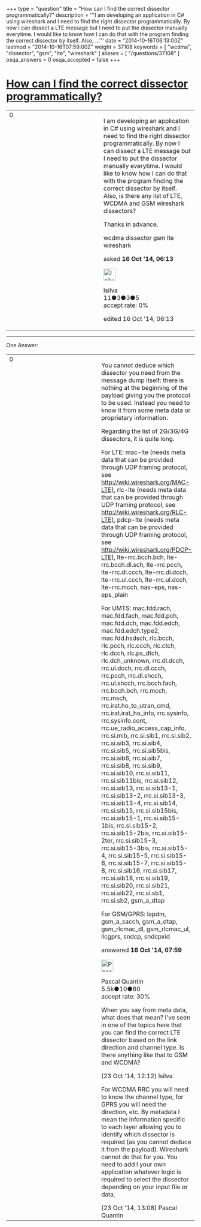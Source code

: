 +++
type = "question"
title = "How can I find the correct dissector programmatically?"
description = '''I am developing an application in C# using wireshark and I need to find the right dissector programmatically. By now I can dissect a LTE message but I need to put the dissector manually everytime. I would like to know how I can do that with the program finding the correct dissector by itself. Also, ...'''
date = "2014-10-16T06:13:00Z"
lastmod = "2014-10-16T07:59:00Z"
weight = 37108
keywords = [ "wcdma", "dissector", "gsm", "lte", "wireshark" ]
aliases = [ "/questions/37108" ]
osqa_answers = 0
osqa_accepted = false
+++

<div class="headNormal">

# [How can I find the correct dissector programmatically?](/questions/37108/how-can-i-find-the-correct-dissector-programmatically)

</div>

<div id="main-body">

<div id="askform">

<table id="question-table" style="width:100%;"><colgroup><col style="width: 50%" /><col style="width: 50%" /></colgroup><tbody><tr class="odd"><td style="width: 30px; vertical-align: top"><div class="vote-buttons"><div id="post-37108-score" class="post-score" title="current number of votes">0</div><div id="favorite-count" class="favorite-count"></div></div></td><td><div id="item-right"><div class="question-body"><p>I am developing an application in C# using wireshark and I need to find the right dissector programmatically. By now I can dissect a LTE message but I need to put the dissector manually everytime. I would like to know how I can do that with the program finding the correct dissector by itself. Also, is there any list of LTE, WCDMA and GSM wireshark dissectors?</p><p>Thanks in advance.</p></div><div id="question-tags" class="tags-container tags">wcdma dissector gsm lte wireshark</div><div id="question-controls" class="post-controls"></div><div class="post-update-info-container"><div class="post-update-info post-update-info-user"><p>asked <strong>16 Oct '14, 06:13</strong></p><img src="https://secure.gravatar.com/avatar/4de92f5cbacdafb96fdad81319ad4341?s=32&amp;d=identicon&amp;r=g" class="gravatar" width="32" height="32" alt="lsilva&#39;s gravatar image" /><p>lsilva<br />
<span class="score" title="11 reputation points">11</span><span title="3 badges"><span class="badge1">●</span><span class="badgecount">3</span></span><span title="3 badges"><span class="silver">●</span><span class="badgecount">3</span></span><span title="5 badges"><span class="bronze">●</span><span class="badgecount">5</span></span><br />
<span class="accept_rate" title="Rate of the user&#39;s accepted answers">accept rate:</span> <span title="lsilva has no accepted answers">0%</span></p></div><div class="post-update-info post-update-info-edited"><p>edited 16 Oct '14, 06:13</p></div></div><div id="comments-container-37108" class="comments-container"></div><div id="comment-tools-37108" class="comment-tools"></div><div class="clear"></div><div id="comment-37108-form-container" class="comment-form-container"></div><div class="clear"></div></div></td></tr></tbody></table>

------------------------------------------------------------------------

<div class="tabBar">

<span id="sort-top"></span>

<div class="headQuestions">

One Answer:

</div>

</div>

<span id="37112"></span>

<div id="answer-container-37112" class="answer">

<table style="width:100%;"><colgroup><col style="width: 50%" /><col style="width: 50%" /></colgroup><tbody><tr class="odd"><td style="width: 30px; vertical-align: top"><div class="vote-buttons"><div id="post-37112-score" class="post-score" title="current number of votes">0</div></div></td><td><div class="item-right"><div class="answer-body"><p>You cannot deduce which dissector you need from the message dump itself: there is nothing at the beginning of the payload giving you the protocol to be used. Instead you need to know it from some meta data or proprietary information.</p><p>Regarding the list of 2G/3G/4G dissectors, it is quite long.</p><p>For LTE: mac-lte (needs meta data that can be provided through UDP framing protocol, see <a href="http://wiki.wireshark.org/MAC-LTE),">http://wiki.wireshark.org/MAC-LTE),</a> rlc-lte (needs meta data that can be provided through UDP framing protocol, see <a href="http://wiki.wireshark.org/RLC-LTE),">http://wiki.wireshark.org/RLC-LTE),</a> pdcp-lte (needs meta data that can be provided through UDP framing protocol, see <a href="http://wiki.wireshark.org/PDCP-LTE),">http://wiki.wireshark.org/PDCP-LTE),</a> lte-rrc.bcch.bch, lte-rrc.bcch.dl.sch, lte-rrc.pcch, lte-rrc.dl.ccch, lte-rrc.dl.dcch, lte-rrc.ul.ccch, lte-rrc.ul.dcch, lte-rrc.mcch, nas-eps, nas-eps_plain</p><p>For UMTS: mac.fdd.rach, mac.fdd.fach, mac.fdd.pch, mac.fdd.dch, mac.fdd.edch, mac.fdd.edch.type2, mac.fdd.hsdsch, rlc.bcch, rlc.pcch, rlc.ccch, rlc.ctch, rlc.dcch, rlc.ps_dtch, rlc.dch_unknown, rrc.dl.dcch, rrc.ul.dcch, rrc.dl.ccch, rrc.pcch, rrc.dl.shcch, rrc.ul.shcch, rrc.bcch.fach, rrc.bcch.bch, rrc.mcch, rrc.msch, rrc.irat.ho_to_utran_cmd, rrc.irat.irat_ho_info, rrc.sysinfo, rrc.sysinfo.cont, rrc.ue_radio_access_cap_info, rrc.si.mib, rrc.si.sib1, rrc.si.sib2, rrc.si.sib3, rrc.si.sib4, rrc.si.sib5, rrc.si.sib5bis, rrc.si.sib6, rrc.si.sib7, rrc.si.sib8, rrc.si.sib9, rrc.si.sib10, rrc.si.sib11, rrc.si.sib11bis, rrc.si.sib12, rrc.si.sib13, rrc.si.sib13-1, rrc.si.sib13-2, rrc.si.sib13-3, rrc.si.sib13-4, rrc.si.sib14, rrc.si.sib15, rrc.si.sib15bis, rrc.si.sib15-1, rrc.si.sib15-1bis, rrc.si.sib15-2, rrc.si.sib15-2bis, rrc.si.sib15-2ter, rrc.si.sib15-3, rrc.si.sib15-3bis, rrc.si.sib15-4, rrc.si.sib15-5, rrc.si.sib15-6, rrc.si.sib15-7, rrc.si.sib15-8, rrc.si.sib16, rrc.si.sib17, rrc.si.sib18, rrc.si.sib19, rrc.si.sib20, rrc.si.sib21, rrc.si.sib22, rrc.si.sb1, rrc.si.sb2, gsm_a_dtap</p><p>For GSM/GPRS: lapdm, gsm_a_sacch, gsm_a_dtap, gsm_rlcmac_dl, gsm_rlcmac_ul, llcgprs, sndcp, sndcpxid</p></div><div class="answer-controls post-controls"></div><div class="post-update-info-container"><div class="post-update-info post-update-info-user"><p>answered <strong>16 Oct '14, 07:59</strong></p><img src="https://secure.gravatar.com/avatar/713f24fd877861260b71ecd455018625?s=32&amp;d=identicon&amp;r=g" class="gravatar" width="32" height="32" alt="Pascal%20Quantin&#39;s gravatar image" /><p>Pascal Quantin<br />
<span class="score" title="5544 reputation points"><span>5.5k</span></span><span title="10 badges"><span class="silver">●</span><span class="badgecount">10</span></span><span title="60 badges"><span class="bronze">●</span><span class="badgecount">60</span></span><br />
<span class="accept_rate" title="Rate of the user&#39;s accepted answers">accept rate:</span> <span title="Pascal Quantin has 92 accepted answers">30%</span></p></div></div><div id="comments-container-37112" class="comments-container"><span id="37317"></span><div id="comment-37317" class="comment"><div id="post-37317-score" class="comment-score"></div><div class="comment-text"><p>When you say from meta data, what does that mean? I've seen in one of the topics here that you can find the correct LTE dissector based on the link direction and channel type. Is there anything like that to GSM and WCDMA?</p></div><div id="comment-37317-info" class="comment-info"><span class="comment-age">(23 Oct '14, 12:12)</span> lsilva</div></div><span id="37319"></span><div id="comment-37319" class="comment"><div id="post-37319-score" class="comment-score"></div><div class="comment-text"><p>For WCDMA RRC you will need to know the channel type, for GPRS you will need the direction, etc. By metadata I mean the information specific to each layer allowing you to identify which dissector is required (as you cannot deduce it from the payload). Wireshark cannot do that for you. You need to add I your own application whatever logic is required to select the dissector depending on your input file or data.</p></div><div id="comment-37319-info" class="comment-info"><span class="comment-age">(23 Oct '14, 13:08)</span> Pascal Quantin</div></div></div><div id="comment-tools-37112" class="comment-tools"></div><div class="clear"></div><div id="comment-37112-form-container" class="comment-form-container"></div><div class="clear"></div></div></td></tr></tbody></table>

</div>

<div class="paginator-container-left">

</div>

</div>

</div>


